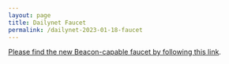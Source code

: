 ```yaml
---
layout: page
title: Dailynet Faucet
permalink: /dailynet-2023-01-18-faucet
---
```


[Please find the new Beacon-capable faucet by following this link](https://faucet.dailynet-2023-01-18.teztnets.xyz).
